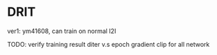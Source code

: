 # DRIT
ver1: ym41608, can train on normal I2I


TODO:
verify training result
diter v.s epoch
gradient clip for all network
